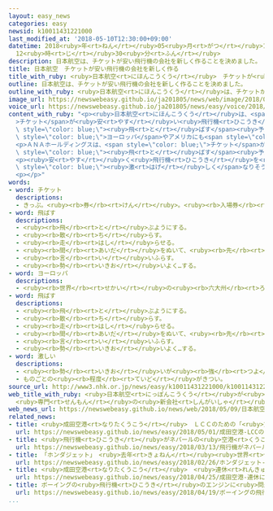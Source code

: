 ```yaml
---
layout: easy_news
categories: easy
newsid: k10011431221000
last_modified_at: '2018-05-10T12:30:00+09:00'
datetime: 2018<ruby>年<rt>ねん</rt></ruby>05<ruby>月<rt>がつ</rt></ruby>10<ruby>日<rt>にち</rt></ruby>
  12<ruby>時<rt>じ</rt></ruby>30<ruby>分<rt>ふん</rt></ruby>
description: 日本航空は、チケットが安い飛行機の会社を新しく作ることを決めました。
title: 日本航空　チケットが安い飛行機の会社を新しく作る
title_with_ruby: <ruby>日本航空<rt>にほんこうくう</rt></ruby>　チケットが<ruby>安<rt>やす</rt></ruby>い<ruby>飛行機<rt>ひこうき</rt></ruby>の<ruby>会社<rt>かいしゃ</rt></ruby>を<ruby>新<rt>あたら</rt></ruby>しく<ruby>作<rt>つく</rt></ruby>る
outline: 日本航空は、チケットが安い飛行機の会社を新しく作ることを決めました。
outline_with_ruby: <ruby>日本航空<rt>にほんこうくう</rt></ruby>は、チケットが<ruby>安<rt>やす</rt></ruby>い<ruby>飛行機<rt>ひこうき</rt></ruby>の<ruby>会社<rt>かいしゃ</rt></ruby>を<ruby>新<rt>あたら</rt></ruby>しく<ruby>作<rt>つく</rt></ruby>ることを<ruby>決<rt>き</rt></ruby>めました。
image_url: https://newswebeasy.github.io/ja201805/news/web/image/2018/05/09/K10011431221_1805082226_1805090405_01_02.jpg
voice_url: https://newswebeasy.github.io/ja201805/news/easy/voice/2018/05/10/k10011431221000.mp4
content_with_ruby: "<p><ruby>日本航空<rt>にほんこうくう</rt></ruby>は、<span style=\"color: blue;\"\
  >チケット</span>が<ruby>安<rt>やす</rt></ruby>い<ruby>飛行機<rt>ひこうき</rt></ruby>の<ruby>会社<rt>かいしゃ</rt></ruby>を<ruby>新<rt>あたら</rt></ruby>しく<ruby>作<rt>つく</rt></ruby>ることを<ruby>決<rt>き</rt></ruby>めました。<ruby>新<rt>あたら</rt></ruby>しい<ruby>会社<rt>かいしゃ</rt></ruby>は、２０２０<ruby>年<rt>ねん</rt></ruby>までに<ruby>成田空港<rt>なりたくうこう</rt></ruby>とアジアの<ruby>国<rt>くに</rt></ruby>の<ruby>間<rt>あいだ</rt></ruby>に<ruby>飛行機<rt>ひこうき</rt></ruby>を<span\
  \ style=\"color: blue;\"><ruby>飛<rt>と</rt></ruby>ばす</span><ruby>予定<rt>よてい</rt></ruby>です。そのあと、<span\
  \ style=\"color: blue;\">ヨーロッパ</span>やアメリカにも<span style=\"color: blue;\"><ruby>飛<rt>と</rt></ruby>ばし</span>たいと<ruby>考<rt>かんが</rt></ruby>えています。</p>\n\
  <p>ＡＮＡホールディングスは、<span style=\"color: blue;\">チケット</span>が<ruby>安<rt>やす</rt></ruby>い<ruby>飛行機<rt>ひこうき</rt></ruby>の<ruby>会社<rt>かいしゃ</rt></ruby>を２つ<ruby>持<rt>も</rt></ruby>っています。この２つの<ruby>会社<rt>かいしゃ</rt></ruby>を２０２０<ruby>年<rt>ねん</rt></ruby>３<ruby>月<rt>がつ</rt></ruby>までに１つにして、もっとたくさんの<ruby>所<rt>ところ</rt></ruby>に<ruby>飛行機<rt>ひこうき</rt></ruby>を<span\
  \ style=\"color: blue;\"><ruby>飛<rt>と</rt></ruby>ばす</span><ruby>予定<rt>よてい</rt></ruby>です。</p>\n\
  <p><ruby>安<rt>やす</rt></ruby>く<ruby>飛行機<rt>ひこうき</rt></ruby>を<ruby>利用<rt>りよう</rt></ruby>したい<ruby>人<rt>ひと</rt></ruby>が<ruby>増<rt>ふ</rt></ruby>えていて、<ruby>飛行機<rt>ひこうき</rt></ruby>の<ruby>会社<rt>かいしゃ</rt></ruby>の<ruby>競争<rt>きょうそう</rt></ruby>が<span\
  \ style=\"color: blue;\"><ruby>激<rt>はげ</rt></ruby>しく</span>なりそうです。</p>\n<p></p>\n\
  <p></p>"
words:
- word: チケット
  descriptions:
  - きっぷ。<ruby><rb>券</rb><rt>けん</rt></ruby>。<ruby><rb>入場券</rb><rt>にゅうじょうけん</rt></ruby>・<ruby><rb>乗車券</rb><rt>じょうしゃけん</rt></ruby>・<ruby><rb>食券</rb><rt>しょっけん</rt></ruby>など。
- word: 飛ばす
  descriptions:
  - <ruby><rb>飛</rb><rt>と</rt></ruby>ぶようにする。
  - <ruby><rb>散</rb><rt>ち</rt></ruby>らす。
  - <ruby><rb>走</rb><rt>はし</rt></ruby>らせる。
  - <ruby><rb>間</rb><rt>あいだ</rt></ruby>をぬいて、<ruby><rb>先</rb><rt>さき</rt></ruby>に<ruby><rb>進</rb><rt>すす</rt></ruby>む。
  - <ruby><rb>言</rb><rt>い</rt></ruby>いふらす。
  - <ruby><rb>勢</rb><rt>いきお</rt></ruby>いよく…する。
- word: ヨーロッパ
  descriptions:
  - <ruby><rb>世界</rb><rt>せかい</rt></ruby>の<ruby><rb>六大州</rb><rt>ろくだいしゅう</rt></ruby>の<ruby><rb>一</rb><rt>ひと</rt></ruby>つ。アジアの<ruby><rb>北西</rb><rt>ほくせい</rt></ruby>、アフリカの<ruby><rb>北</rb><rt>きた</rt></ruby>にある。<ruby><rb>産業</rb><rt>さんぎょう</rt></ruby>や<ruby><rb>文化</rb><rt>ぶんか</rt></ruby>が<ruby><rb>発達</rb><rt>はったつ</rt></ruby>した<ruby><rb>国</rb><rt>くに</rt></ruby>が<ruby><rb>多</rb><rt>おお</rt></ruby>い。
- word: 飛ばす
  descriptions:
  - <ruby><rb>飛</rb><rt>と</rt></ruby>ぶようにする。
  - <ruby><rb>散</rb><rt>ち</rt></ruby>らす。
  - <ruby><rb>走</rb><rt>はし</rt></ruby>らせる。
  - <ruby><rb>間</rb><rt>あいだ</rt></ruby>をぬいて、<ruby><rb>先</rb><rt>さき</rt></ruby>に<ruby><rb>進</rb><rt>すす</rt></ruby>む。
  - <ruby><rb>言</rb><rt>い</rt></ruby>いふらす。
  - <ruby><rb>勢</rb><rt>いきお</rt></ruby>いよく…する。
- word: 激しい
  descriptions:
  - <ruby><rb>勢</rb><rt>いきお</rt></ruby>いが<ruby><rb>強</rb><rt>つよ</rt></ruby>い。
  - ものごとの<ruby><rb>程度</rb><rt>ていど</rt></ruby>がきつい。
source_url: http://www3.nhk.or.jp/news/easy/k10011431221000/k10011431221000.html
web_title_with_ruby: <ruby>日本航空<rt>にっぽんこうくう</rt></ruby>が<ruby>格安<rt>かくやす</rt></ruby><ruby>航空<rt>こうくう</rt></ruby><ruby>事業<rt>じぎょう</rt></ruby>に<ruby>本格<rt>ほんかく</rt></ruby><ruby>参入<rt>さんにゅう</rt></ruby>
  <ruby>専門<rt>せんもん</rt></ruby>の<ruby>新会社<rt>しんがいしゃ</rt></ruby><ruby>設立<rt>せつりつ</rt></ruby>へ
web_news_url: https://newswebeasy.github.io/news/web/2018/05/09/日本航空が格安航空事業に本格参入-専門の新会社設立へ
related_news:
- title: <ruby>成田空港<rt>なりたくうこう</rt></ruby>　ＬＣＣのための「<ruby>第<rt>だい</rt></ruby>３ターミナル」を<ruby>広<rt>ひろ</rt></ruby>くする
  url: https://newswebeasy.github.io/news/easy/2018/05/01/成田空港-LCCのための第3ターミナルを広くする
- title: <ruby>飛行機<rt>ひこうき</rt></ruby>がネパールの<ruby>空港<rt>くうこう</rt></ruby>に<ruby>下<rt>お</rt></ruby>りるとき<ruby>失敗<rt>しっぱい</rt></ruby>　４９<ruby>人<rt>にん</rt></ruby><ruby>亡<rt>な</rt></ruby>くなる
  url: https://newswebeasy.github.io/news/easy/2018/03/13/飛行機がネパールの空港に下りるとき失敗-49人亡くなる
- title: 「ホンダジェット」　<ruby>去年<rt>きょねん</rt></ruby><ruby>世界<rt>せかい</rt></ruby>でいちばん<ruby>売<rt>う</rt></ruby>れた
  url: https://newswebeasy.github.io/news/easy/2018/02/26/ホンダジェット-去年世界でいちばん売れた
- title: <ruby>成田空港<rt>なりたくうこう</rt></ruby>　<ruby>連休<rt>れんきゅう</rt></ruby>に<ruby>国際線<rt>こくさいせん</rt></ruby>を<ruby>利用<rt>りよう</rt></ruby>する<ruby>人<rt>ひと</rt></ruby>は８６<ruby>万<rt>まん</rt></ruby><ruby>人<rt>にん</rt></ruby><ruby>以上<rt>いじょう</rt></ruby>
  url: https://newswebeasy.github.io/news/easy/2018/04/25/成田空港-連休に国際線を利用する人は86万人以上
- title: ボーイングの<ruby>飛行機<rt>ひこうき</rt></ruby>のエンジンに<ruby>問題<rt>もんだい</rt></ruby>が<ruby>起<rt>お</rt></ruby>こる<ruby>可能性<rt>かのうせい</rt></ruby>
  url: https://newswebeasy.github.io/news/easy/2018/04/19/ボーイングの飛行機のエンジンに問題が起こる可能性
...
```

